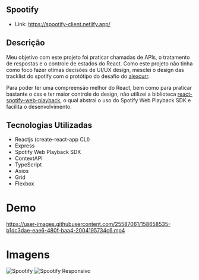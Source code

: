 ## Spootify
- Link: https://spootify-client.netlify.app/

## Descrição
Meu objetivo com este projeto foi praticar chamadas de APIs, o tratamento de respostas e o controle de estados do React. Como este projeto não tinha como foco fazer otimas decisões de UI/UX design, mesclei o design das tracklist do spotify com o protótipo do desafio do [alexcurr](https://github.com/alexgurr/react-coding-challenges/tree/master/spootify).

Para poder ter uma compreensão melhor do React, bem como para praticar bastante o css e ter maior controle do design, não utilizei a biblioteca [react-spotify-web-playback](https://github.com/gilbarbara/react-spotify-web-playback), o qual abstrai o uso do Spotify Web Playback SDK e facilita o desenvolvimento. 


## Tecnologias Utilizadas

- Reactjs (create-react-app CLI)
- Express
- Spotify Web Playback SDK
- ContextAPI
- TypeScript
- Axios
- Grid
- Flexbox

# Demo
https://user-images.githubusercontent.com/25587061/158658535-b1dc3dae-eae6-480f-baa4-2004195734c6.mp4



# Imagens
![Spootify](https://user-images.githubusercontent.com/25587061/158658176-f798f2b7-bba2-49b4-b1a1-72678d3f480e.png)
![Spootify Responsivo](https://user-images.githubusercontent.com/25587061/158658367-2c03a334-552b-4973-aa16-e811efafbb3b.png)

